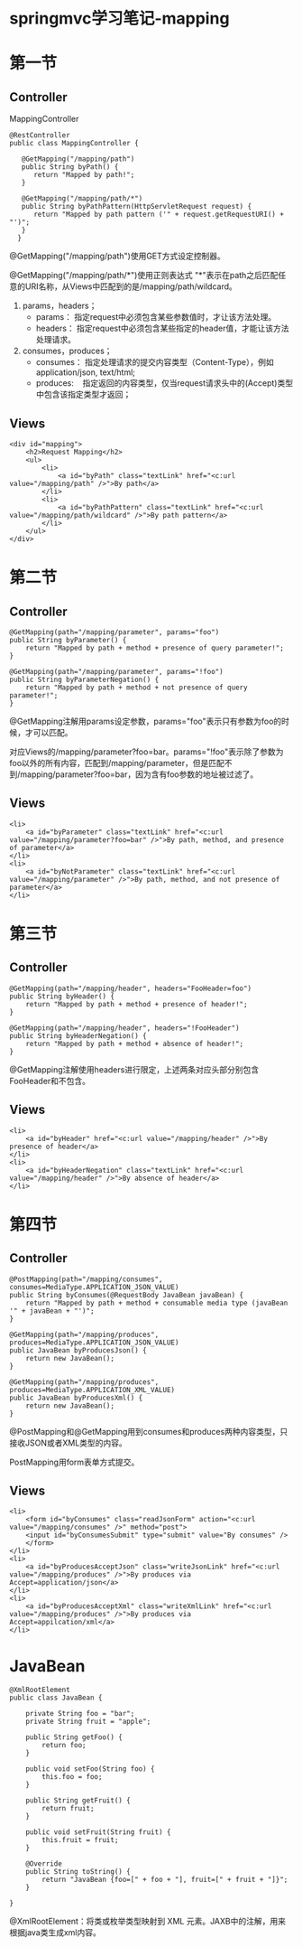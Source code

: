 # springmvc学习笔记-mapping

# 第一节

## Controller

MappingController

```
@RestController
public class MappingController {

   @GetMapping("/mapping/path")
   public String byPath() {
      return "Mapped by path!";
   }

   @GetMapping("/mapping/path/*")
   public String byPathPattern(HttpServletRequest request) {
      return "Mapped by path pattern ('" + request.getRequestURI() + "')";
   }
  }
```

@GetMapping("/mapping/path")使用GET方式设定控制器。

@GetMapping("/mapping/path/*")使用正则表达式  "\*"表示在path之后匹配任意的URI名称，从Views中匹配到的是/mapping/path/wildcard。

1. params，headers；
   - params： 指定request中必须包含某些参数值时，才让该方法处理。
   - headers： 指定request中必须包含某些指定的header值，才能让该方法处理请求。
2. consumes，produces；
   - consumes： 指定处理请求的提交内容类型（Content-Type），例如application/json, text/html;
   - produces:    指定返回的内容类型，仅当request请求头中的(Accept)类型中包含该指定类型才返回；

## Views

```
<div id="mapping">
	<h2>Request Mapping</h2>
	<ul>
		<li>
			<a id="byPath" class="textLink" href="<c:url value="/mapping/path" />">By path</a>
		</li>
		<li>
			<a id="byPathPattern" class="textLink" href="<c:url value="/mapping/path/wildcard" />">By path pattern</a>
		</li>
	</ul>
</div>
```

# 第二节

## Controller

```
@GetMapping(path="/mapping/parameter", params="foo")
public String byParameter() {
	return "Mapped by path + method + presence of query parameter!";
}

@GetMapping(path="/mapping/parameter", params="!foo")
public String byParameterNegation() {
	return "Mapped by path + method + not presence of query parameter!";
}
```

@GetMapping注解用params设定参数，params="foo"表示只有参数为foo的时候，才可以匹配。

对应Views的/mapping/parameter?foo=bar。params="!foo"表示除了参数为foo以外的所有内容，匹配到/mapping/parameter，但是匹配不到/mapping/parameter?foo=bar，因为含有foo参数的地址被过滤了。

## Views

```
<li>
	<a id="byParameter" class="textLink" href="<c:url value="/mapping/parameter?foo=bar" />">By path, method, and presence of parameter</a>
</li>
<li>
	<a id="byNotParameter" class="textLink" href="<c:url value="/mapping/parameter" />">By path, method, and not presence of parameter</a>
</li>
```

# 第三节

## Controller

```
@GetMapping(path="/mapping/header", headers="FooHeader=foo")
public String byHeader() {
	return "Mapped by path + method + presence of header!";
}

@GetMapping(path="/mapping/header", headers="!FooHeader")
public String byHeaderNegation() {
	return "Mapped by path + method + absence of header!";
}
```

@GetMapping注解使用headers进行限定，上述两条对应头部分别包含FooHeader和不包含。

## Views

```
<li>
	<a id="byHeader" href="<c:url value="/mapping/header" />">By presence of header</a>
</li>
<li>
	<a id="byHeaderNegation" class="textLink" href="<c:url value="/mapping/header" />">By absence of header</a>
</li>
```

# 第四节

## Controller

```
@PostMapping(path="/mapping/consumes", consumes=MediaType.APPLICATION_JSON_VALUE)
public String byConsumes(@RequestBody JavaBean javaBean) {
	return "Mapped by path + method + consumable media type (javaBean '" + javaBean + "')";
}

@GetMapping(path="/mapping/produces", produces=MediaType.APPLICATION_JSON_VALUE)
public JavaBean byProducesJson() {
	return new JavaBean();
}

@GetMapping(path="/mapping/produces", produces=MediaType.APPLICATION_XML_VALUE)
public JavaBean byProducesXml() {
	return new JavaBean();
}
```

@PostMapping和@GetMapping用到consumes和produces两种内容类型，只接收JSON或者XML类型的内容。

PostMapping用form表单方式提交。

## Views

```
<li>
	<form id="byConsumes" class="readJsonForm" action="<c:url value="/mapping/consumes" />" method="post">
	<input id="byConsumesSubmit" type="submit" value="By consumes" />
	</form>
</li>
<li>
	<a id="byProducesAcceptJson" class="writeJsonLink" href="<c:url value="/mapping/produces" />">By produces via Accept=application/json</a>
</li>
<li>
    <a id="byProducesAcceptXml" class="writeXmlLink" href="<c:url value="/mapping/produces" />">By produces via Accept=appilcation/xml</a>
</li>
```

# JavaBean

```
@XmlRootElement
public class JavaBean {

	private String foo = "bar";
	private String fruit = "apple";

	public String getFoo() {
		return foo;
	}

	public void setFoo(String foo) {
		this.foo = foo;
	}

	public String getFruit() {
		return fruit;
	}

	public void setFruit(String fruit) {
		this.fruit = fruit;
	}

	@Override
	public String toString() {
		return "JavaBean {foo=[" + foo + "], fruit=[" + fruit + "]}";
	}

}
```

@XmlRootElement：将类或枚举类型映射到 XML 元素。JAXB中的注解，用来根据java类生成xml内容。 
